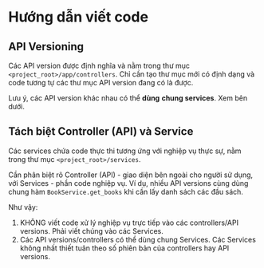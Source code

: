 # Hướng dẫn viết code

## API Versioning

Các API version được định nghĩa và nằm trong
thư mục `<project_root>/app/controllers`. Chỉ
cần tạo thư mục mới có định dạng và code tương
tự các thư mục API version đang có là được.

Lưu ý, các API version khác nhau có thể **dùng**
**chung services**. Xem bên dưới.

## Tách biệt Controller (API) và Service

Các services chứa code thực thi tương ứng
với nghiệp vụ thực sự, nằm trong thư mục
`<project_root>/services`.

Cần phân biệt rõ Controller (API) - giao
diện bên ngoài cho người sử dụng, với
Services - phần code nghiệp vụ. Ví dụ,
nhiều API versions cùng dùng chung
hàm `BookService.get_books` khi cần
lấy danh sách các đầu sách.

Như vậy:

1. KHÔNG viết code xử lý nghiệp vụ trực tiếp
    vào các controllers/API versions. Phải
    viết chúng vào các Services.
2. Các API versions/controllers có thể dùng
    chung Services. Các Services không nhất
    thiết tuân theo số phiên bản của controllers
    hay API versions.
